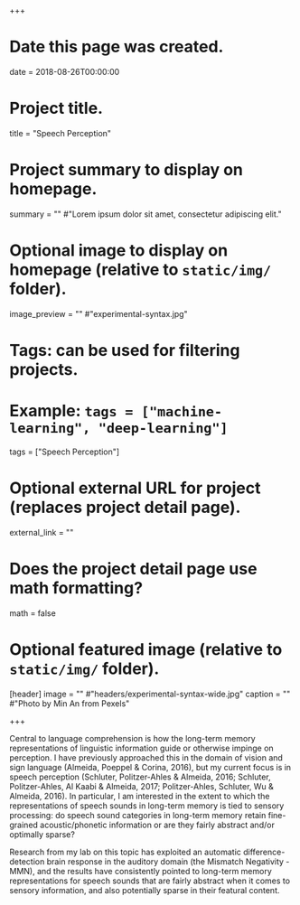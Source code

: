 +++
# Date this page was created.
date = 2018-08-26T00:00:00

# Project title.
title = "Speech Perception"

# Project summary to display on homepage.
summary = ""
#"Lorem ipsum dolor sit amet, consectetur adipiscing elit."

# Optional image to display on homepage (relative to `static/img/` folder).
image_preview = ""
#"experimental-syntax.jpg"

# Tags: can be used for filtering projects.
# Example: `tags = ["machine-learning", "deep-learning"]`
tags = ["Speech Perception"]

# Optional external URL for project (replaces project detail page).
external_link = ""

# Does the project detail page use math formatting?
math = false

# Optional featured image (relative to `static/img/` folder).
[header]
image = ""
#"headers/experimental-syntax-wide.jpg"
caption = ""
#"Photo by Min An from Pexels"

+++

Central to language comprehension is how the long-term memory representations of linguistic information guide or otherwise impinge on perception. I have previously approached this in the domain of vision and sign language (Almeida, Poeppel & Corina, 2016), but my current focus is in speech perception (Schluter, Politzer-Ahles & Almeida, 2016; Schluter, Politzer-Ahles, Al Kaabi & Almeida, 2017; Politzer-Ahles, Schluter, Wu & Almeida, 2016). In particular, I am interested in the extent to which the representations of speech sounds in long-term memory is tied to sensory processing: do speech sound categories in long-term memory retain fine-grained acoustic/phonetic information or are they fairly abstract and/or optimally sparse?

Research from my lab on this topic has exploited an automatic difference-detection brain response in the auditory domain (the Mismatch Negativity - MMN), and the results have consistently pointed to long-term memory representations for speech sounds that are fairly abstract when it comes to sensory information, and also potentially sparse in their featural content.
